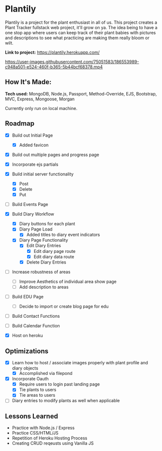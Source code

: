# Plantily
Plantily is a project for the plant enthusiast in all of us. This project creates a Plant Tracker fullstack web project, it'll grow on ya. The idea being to have a one stop app where users can keep track of their plant babies with pictures and descriptions to see what practicing are making them really bloom or wilt. 

**Link to project:** https://plantily.herokuapp.com/

https://user-images.githubusercontent.com/75051583/186553989-c948a501-e524-460f-b365-5b44bcf68378.mp4

## How It's Made:

**Tech used:** MongoDB, Node.js, Passport, Method-Override, EJS, Bootstrap, MVC, Express, Mongoose, Morgan

Currently only run on local machine.

<!-- ROADMAP -->
## Roadmap

- [x] Build out Initial Page
    - [x] Added favicon
- [x] Build out multiple pages and progress page
- [x] Incorporate ejs partials
- [x] Build initial server functionality
    - [x] Post
    - [x] Delete
    - [x] Put
- [ ] Build Events Page
- [x] Build Diary Workflow
    - [x] Diary buttons for each plant
    - [x] Diary Page Load
        - [x] Added titles to diary event indicators
    - [x] Diary Page Functionality
        - [x] Edit Diary Entries
            - [x] Edit diary page route
            - [x] Edit diary data route
        - [x] Delete Diary Entries
- [ ] Increase robustness of areas
    - [ ] Improve Aesthetics of individual area show page
    - [ ] Add description to areas
- [ ] Build EDU Page
    - [ ] Decide to import or create blog page for edu
- [ ] Build Contact Functions
- [ ] Build Calendar Function
- [x] Host on heroku


## Optimizations
- [x] Learn how to host / associate images properly with plant profile and diary objects
    - [x] Accomplished via filepond 
- [x] Incorporate Oauth
    - [x] Require users to login past landing page
    - [x] Tie plants to users
    - [x] Tie areas to users
- [ ] Diary entries to modify plants as well when applicable

## Lessons Learned
- Practice with Node.js / Express
- Practice CSS/HTML/JS
- Repetition of Heroku Hosting Process
- Creating CRUD reqeusts using Vanilla JS

